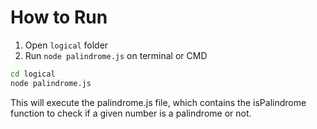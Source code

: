 # How to Run

1. Open `logical` folder
2. Run `node palindrome.js` on terminal or CMD

```bash
cd logical
node palindrome.js
```

This will execute the palindrome.js file, which contains the isPalindrome function to check if a given number is a palindrome or not.
